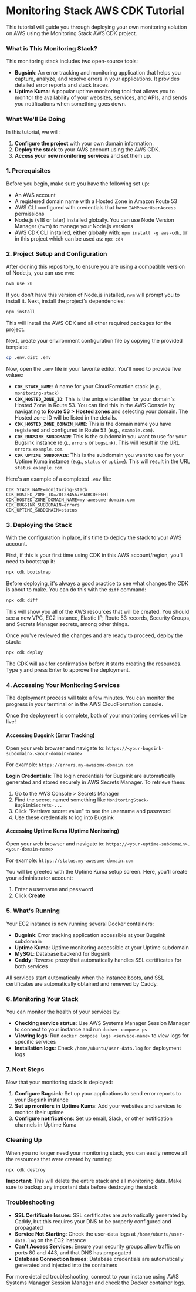 # Monitoring Stack AWS CDK Tutorial

This tutorial will guide you through deploying your own monitoring solution on AWS using the Monitoring Stack AWS CDK project.

### What is This Monitoring Stack?

This monitoring stack includes two open-source tools:

- **Bugsink**: An error tracking and monitoring application that helps you capture, analyze, and resolve errors in your applications. It provides detailed error reports and stack traces.
- **Uptime Kuma**: A popular uptime monitoring tool that allows you to monitor the availability of your websites, services, and APIs, and sends you notifications when something goes down.

### What We'll Be Doing

In this tutorial, we will:

1. **Configure the project** with your own domain information.
2. **Deploy the stack** to your AWS account using the AWS CDK.
3. **Access your new monitoring services** and set them up.

### 1. Prerequisites

Before you begin, make sure you have the following set up:

- An AWS account
- A registered domain name with a Hosted Zone in Amazon Route 53
- AWS CLI configured with credentials that have `IAMPowerUserAccess` permissions
- Node.js (v18 or later) installed globally. You can use Node Version Manager (nvm) to manage your Node.js versions
- AWS CDK CLI installed, either globally with: `npm install -g aws-cdk`, or in this project which can be used as: `npx cdk`

### 2. Project Setup and Configuration

After cloning this repository, to ensure you are using a compatible version of Node.js, you can use `nvm`:

```bash
nvm use 20
```

If you don't have this version of Node.js installed, `nvm` will prompt you to install it. Next, install the project's dependencies:

```bash
npm install
```

This will install the AWS CDK and all other required packages for the project.

Next, create your environment configuration file by copying the provided template:

```bash
cp .env.dist .env
```

Now, open the `.env` file in your favorite editor. You'll need to provide five values:

- **`CDK_STACK_NAME`**: A name for your CloudFormation stack (e.g., `monitoring-stack`)
- **`CDK_HOSTED_ZONE_ID`**: This is the unique identifier for your domain's Hosted Zone in Route 53. You can find this in the AWS Console by navigating to **Route 53 > Hosted zones** and selecting your domain. The Hosted zone ID will be listed in the details.
- **`CDK_HOSTED_ZONE_DOMAIN_NAME`**: This is the domain name you have registered and configured in Route 53 (e.g., `example.com`).
- **`CDK_BUGSINK_SUBDOMAIN`**: This is the subdomain you want to use for your Bugsink instance (e.g., `errors` or `bugsink`). This will result in the URL `errors.example.com`.
- **`CDK_UPTIME_SUBDOMAIN`**: This is the subdomain you want to use for your Uptime Kuma instance (e.g., `status` or `uptime`). This will result in the URL `status.example.com`.

Here's an example of a completed `.env` file:

```
CDK_STACK_NAME=monitoring-stack
CDK_HOSTED_ZONE_ID=Z0123456789ABCDEFGHI
CDK_HOSTED_ZONE_DOMAIN_NAME=my-awesome-domain.com
CDK_BUGSINK_SUBDOMAIN=errors
CDK_UPTIME_SUBDOMAIN=status
```


### 3. Deploying the Stack

With the configuration in place, it's time to deploy the stack to your AWS account.

First, if this is your first time using CDK in this AWS account/region, you'll need to bootstrap it:

```bash
npx cdk bootstrap
```

Before deploying, it's always a good practice to see what changes the CDK is about to make. You can do this with the `diff` command:

```bash
npx cdk diff
```

This will show you all of the AWS resources that will be created. You should see a new VPC, EC2 instance, Elastic IP, Route 53 records, Security Groups, and Secrets Manager secrets, among other things.

Once you've reviewed the changes and are ready to proceed, deploy the stack:

```bash
npx cdk deploy
```

The CDK will ask for confirmation before it starts creating the resources. Type `y` and press Enter to approve the deployment.

### 4. Accessing Your Monitoring Services

The deployment process will take a few minutes. You can monitor the progress in your terminal or in the AWS CloudFormation console.

Once the deployment is complete, both of your monitoring services will be live!

#### Accessing Bugsink (Error Tracking)

Open your web browser and navigate to:
`https://<your-bugsink-subdomain>.<your-domain-name>`

For example: `https://errors.my-awesome-domain.com`

**Login Credentials**: The login credentials for Bugsink are automatically generated and stored securely in AWS Secrets Manager. To retrieve them:

1. Go to the AWS Console > Secrets Manager
2. Find the secret named something like `MonitoringStack-BugSinkSecrets-...`
3. Click "Retrieve secret value" to see the username and password
4. Use these credentials to log into Bugsink

#### Accessing Uptime Kuma (Uptime Monitoring)

Open your web browser and navigate to:
`https://<your-uptime-subdomain>.<your-domain-name>`

For example: `https://status.my-awesome-domain.com`

You will be greeted with the Uptime Kuma setup screen. Here, you'll create your administrator account:

1. Enter a username and password
2. Click **Create**

### 5. What's Running

Your EC2 instance is now running several Docker containers:

- **Bugsink**: Error tracking application accessible at your Bugsink subdomain
- **Uptime Kuma**: Uptime monitoring accessible at your Uptime subdomain
- **MySQL**: Database backend for Bugsink
- **Caddy**: Reverse proxy that automatically handles SSL certificates for both services

All services start automatically when the instance boots, and SSL certificates are automatically obtained and renewed by Caddy.

### 6. Monitoring Your Stack

You can monitor the health of your services by:

- **Checking service status**: Use AWS Systems Manager Session Manager to connect to your instance and run `docker compose ps`
- **Viewing logs**: Run `docker compose logs <service-name>` to view logs for specific services
- **Installation logs**: Check `/home/ubuntu/user-data.log` for deployment logs

### 7. Next Steps

Now that your monitoring stack is deployed:

1. **Configure Bugsink**: Set up your applications to send error reports to your Bugsink instance
2. **Set up monitors in Uptime Kuma**: Add your websites and services to monitor their uptime
3. **Configure notifications**: Set up email, Slack, or other notification channels in Uptime Kuma

### Cleaning Up

When you no longer need your monitoring stack, you can easily remove all the resources that were created by running:

```bash
npx cdk destroy
```

**Important**: This will delete the entire stack and all monitoring data. Make sure to backup any important data before destroying the stack.

### Troubleshooting

- **SSL Certificate Issues**: SSL certificates are automatically generated by Caddy, but this requires your DNS to be properly configured and propagated
- **Service Not Starting**: Check the user-data logs at `/home/ubuntu/user-data.log` on the EC2 instance
- **Can't Access Services**: Ensure your security groups allow traffic on ports 80 and 443, and that DNS has propagated
- **Database Connection Issues**: Database credentials are automatically generated and injected into the containers

For more detailed troubleshooting, connect to your instance using AWS Systems Manager Session Manager and check the Docker container logs.
